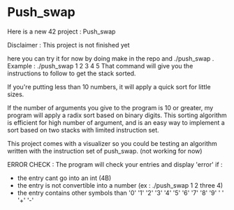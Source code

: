 # Push_swap

Here is a new 42 project : Push_swap

Disclaimer : This project is not finished yet

here you can try it for now by doing make in the repo and ./push_swap <int args>.
	Example : ./push_swap 1 2 3 4 5
That command will give you the instructions to follow to get the stack sorted.

If you're putting less than 10 numbers, it will apply a quick sort for little sizes.

If the number of arguments you give to the program is 10 or greater,
my program will apply a radix sort based on binary digits.
This sorting algorithm is efficient for high number of argument, and is an easy way
to implement a sort based on two stacks with limited instruction set.

This project comes with a visualizer so you could be testing an algorithm written
with the instruction set of push_swap. (not working for now)

ERROR CHECK : 
The program will check your entries and display 'error' if : 
- the entry cant go into an int (4B)
- the entry is not convertible into a number (ex : ./push_swap 1 2 three 4)
- the entry contains other symbols than '0' '1' '2' '3' '4' '5' '6' '7' '8' '9' ' ' '+' '-'
